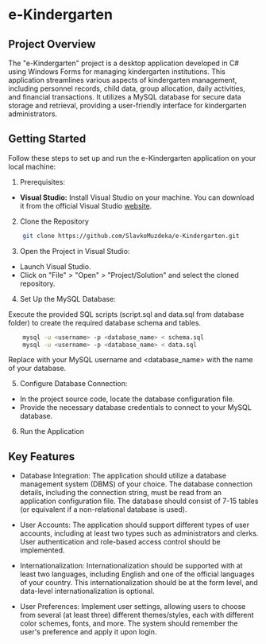 # e-Kindergarten

## Project Overview

The "e-Kindergarten" project is a desktop application developed in C# using Windows Forms for managing kindergarten institutions. This application streamlines various aspects of kindergarten management, including personnel records, child data, group allocation, daily activities, and financial transactions. It utilizes a MySQL database for secure data storage and retrieval, providing a user-friendly interface for kindergarten administrators.

## Getting Started

Follow these steps to set up and run the e-Kindergarten application on your local machine:

1. Prerequisites:

- **Visual Studio:** Install Visual Studio on your machine. You can download it from the official Visual Studio [website](https://visualstudio.microsoft.com/).

2. Clone the Repository

```bash
    git clone https://github.com/SlavkoMuzdeka/e-Kindergarten.git
```

3. Open the Project in Visual Studio:

- Launch Visual Studio.
- Click on "File" > "Open" > "Project/Solution" and select the cloned repository.

4. Set Up the MySQL Database:

Execute the provided SQL scripts (script.sql and data.sql from database folder) to create the required database schema and tables.

```bash
    mysql -u <username> -p <database_name> < schema.sql
    mysql -u <username> -p <database_name> < data.sql
```

Replace <username> with your MySQL username and <database_name> with the name of your database.

5. Configure Database Connection:

- In the project source code, locate the database configuration file.
- Provide the necessary database credentials to connect to your MySQL database.

6. Run the Application

## Key Features

- Database Integration: The application should utilize a database management system (DBMS) of your choice. The database connection details, including the connection string, must be read from an application configuration file. The database should consist of 7-15 tables (or equivalent if a non-relational database is used).

- User Accounts: The application should support different types of user accounts, including at least two types such as administrators and clerks. User authentication and role-based access control should be implemented.

- Internationalization: Internationalization should be supported with at least two languages, including English and one of the official languages of your country. This internationalization should be at the form level, and data-level internationalization is optional.

- User Preferences: Implement user settings, allowing users to choose from several (at least three) different themes/styles, each with different color schemes, fonts, and more. The system should remember the user's preference and apply it upon login.
